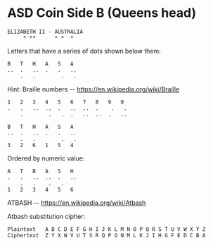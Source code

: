 ASD Coin Side B (Queens head)
=============================

```
ELIZABETH II - AUSTRALIA
     * **      * *  *
```

Letters that have a series of dots shown below them:
```
B   T   H   A   S   A
..  .   ..  .   .   ..
    .   .        .   .
```

Hint: Braille numbers -- https://en.wikipedia.org/wiki/Braille

```
1   2   3   4   5   6   7   8   9   0
.   .   ..  ..  .   ..  ..  .    .   .
    .        .   .  .   ..  ..  .   ..
```

```
B   T   H   A   S   A
..  .   ..  .   .   ..
    .   .        .   .
3   2   6   1   5   4
```

Ordered by numeric value:
```
A   T   B   A   S   H
.   .   ..  ..  .   ..
    .   .    .   .
1   2   3   4   5   6
```

ATBASH -- https://en.wikipedia.org/wiki/Atbash

Atbash substitution cipher:
```
Plaintext   A B C D E F G H I J K L M N O P Q R S T U V W X Y Z
Ciphertext  Z Y X W V U T S R Q P O N M L K J I H G F E D C B A
```
